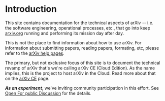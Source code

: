 # Introduction

This site contains documentation for the technical aspects of arXiv -- i.e. the software engineering, operational processes, etc., that go into keep [arxiv.org]() running and performing its mission day after day.

This is not the place to find information about how to use arXiv. For information about submitting papers, reading papers, formating, etc, please refer to the [arXiv help pages](arxiv.org/help). 

The primary, but not exclusive focus of this site is to document the technical revamp of arXiv that's we're calling arXiv CE (Cloud Edition). As the name implies, this is the project to host arXiv in the Cloud. Read more about that on the [arXIv CE](arXiv_CE) page.

***As an experiment***, we've inviting community participation in this effort.  See [Open For public Discussion](About_this_site/Public_Forum.md) for the details.
